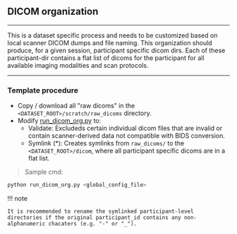 ## DICOM organization

---

This is a dataset specific process and needs to be customized based on local scanner DICOM dumps and file naming. This organization should produce, for a given session, participant specific dicom dirs. Each of these participant-dir contains a flat list of dicoms for the participant for all available imaging modalities and scan protocols.

---

### Template procedure

- Copy / download all "raw dicoms" in the `<DATASET_ROOT>/scratch/raw_dicoms` directory.
- Modify [run_dicom_org.py](https://github.com/neurodatascience/mr_proc/blob/main/workflow/dicom_org/run_dicom_org.py) to:
    -  Validate: Excludeds certain individual dicom files that are invalid or contain scanner-derived data not compatible with BIDS conversion.
    -  Symlink (*): Creates symlinks from `raw_dicoms/` to the `<DATASET_ROOT>/dicom`, where all participant specific dicoms are in a flat list. 

> Sample cmd:
```python
python run_dicom_org.py <global_config_file>
```


!!! note

    It is recommended to rename the symlinked participant-level directories if the original participant_id contains any non-alphanumeric chacaters (e.g. "-" or "_"). 